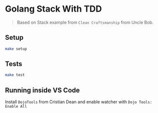 # Golang Stack With TDD

> Based on Stack example from `Clean Craftsmanship` from Uncle Bob.

## Setup

```sh
make setup
```

## Tests

```sh
make test
```

## Running inside VS Code

Install `DojoTools` from Cristian Dean and enable watcher with `Dojo Tools: Enable All`